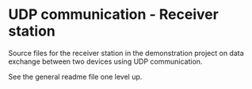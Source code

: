 UDP communication - Receiver station 
====================================
 
Source files for the receiver station in the demonstration project on data 
exchange between two devices using UDP communication.

See the general readme file one level up.  